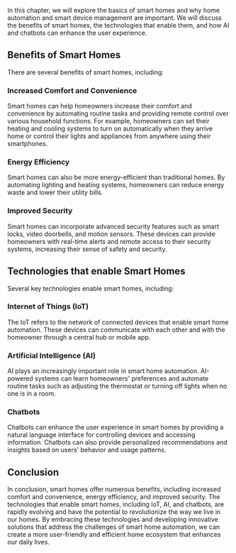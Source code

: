 
In this chapter, we will explore the basics of smart homes and why home automation and smart device management are important. We will discuss the benefits of smart homes, the technologies that enable them, and how AI and chatbots can enhance the user experience.

Benefits of Smart Homes
-----------------------

There are several benefits of smart homes, including:

### Increased Comfort and Convenience

Smart homes can help homeowners increase their comfort and convenience by automating routine tasks and providing remote control over various household functions. For example, homeowners can set their heating and cooling systems to turn on automatically when they arrive home or control their lights and appliances from anywhere using their smartphones.

### Energy Efficiency

Smart homes can also be more energy-efficient than traditional homes. By automating lighting and heating systems, homeowners can reduce energy waste and lower their utility bills.

### Improved Security

Smart homes can incorporate advanced security features such as smart locks, video doorbells, and motion sensors. These devices can provide homeowners with real-time alerts and remote access to their security systems, increasing their sense of safety and security.

Technologies that enable Smart Homes
------------------------------------

Several key technologies enable smart homes, including:

### Internet of Things (IoT)

The IoT refers to the network of connected devices that enable smart home automation. These devices can communicate with each other and with the homeowner through a central hub or mobile app.

### Artificial Intelligence (AI)

AI plays an increasingly important role in smart home automation. AI-powered systems can learn homeowners' preferences and automate routine tasks such as adjusting the thermostat or turning off lights when no one is in a room.

### Chatbots

Chatbots can enhance the user experience in smart homes by providing a natural language interface for controlling devices and accessing information. Chatbots can also provide personalized recommendations and insights based on users' behavior and usage patterns.

Conclusion
----------

In conclusion, smart homes offer numerous benefits, including increased comfort and convenience, energy efficiency, and improved security. The technologies that enable smart homes, including IoT, AI, and chatbots, are rapidly evolving and have the potential to revolutionize the way we live in our homes. By embracing these technologies and developing innovative solutions that address the challenges of smart home automation, we can create a more user-friendly and efficient home ecosystem that enhances our daily lives.
